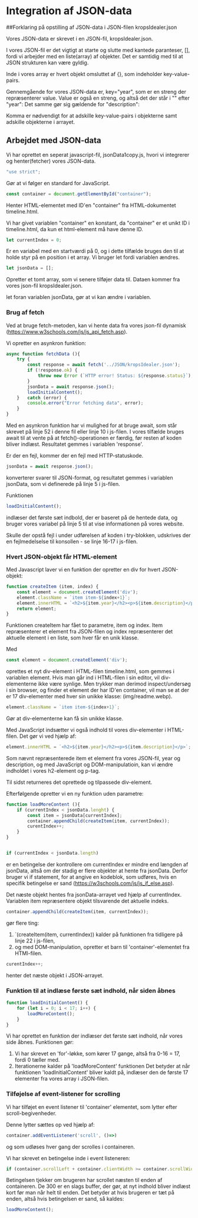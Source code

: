 # Integration af JSON-data 

##Forklaring på opstilling af JSON-data i JSON-filen kropsIdealer.json

Vores JSON-data er skrevet i en JSON-fil, kropsIdealer.json. 

I vores JSON-fil er det vigtigt at starte og slutte med kantede paranteser, [], fordi vi arbejder med en liste(array) af objekter. Det er samtidig med til at JSON strukturen kan være gyldig. 

Inde i vores array er hvert objekt omsluttet af {}, som indeholder key-value-pairs. 

Gennemgående for vores JSON-data er, key="year", som er en streng der repræsenterer value. Value er også en streng, og altså det der står i "" efter "year": Det samme gør sig gældende for "description":

Komma er nødvendigt for at adskille key-value-pairs i objekterne samt adskille objekterne i arrayet. 


## Arbejdet med JSON-data

Vi har oprettet en seperat javascript-fil, jsonData1copy.js, hvori vi integrerer og henter(fetcher) vores JSON-data. 

```javascript 
"use strict";
 ```
Gør at vi følger en standard for JavaScript. 

```javascript 
const container = document.getElementById("container");
```
Henter HTML-elementet med ID'en "container" fra HTML-dokumentet timeline.html. 

Vi har givet variablen "container" en konstant, da "container" er et unikt ID i timeline.html, da kun et html-element må have denne ID. 

```javascript
let currentIndex = 0; 
```
Er en variabel med en startværdi på 0, og i dette tilfælde bruges den til at holde styr på en position i et array. Vi bruger let fordi variablen ændres. 

```javascript 
let jsonData = [];
```
Opretter et tomt array, som vi senere tilføjer data til. Dataen kommer fra vores json-fil kropsIdealer.json. 

let foran variablen jsonData, gør at vi kan ændre i variablen. 

### Brug af fetch

Ved at bruge fetch-metoden, kan vi hente data fra vores json-fil dynamisk (https://www.w3schools.com/js/js_api_fetch.asp). 

Vi opretter en asynkron funktion:
```javascript 
async function fetchData (){
    try {
        const response = await fetch('../JSON/kropsIdealer.json');
        if (!response.ok) {
            throw new Error (`HTTP error! Status: ${response.status}`),
        }
        jsonData = await response.json();
        loadInitialContent();
    }   catch (error) {
        console.error("Error fetching data", error);
    }
}
```

Med en asynkron funktion har vi mulighed for at bruge await, som står skrevet på linje 52 i denne fil eller linje 10 i js-filen. 
I vores tilfælde bruges await til at vente på at fetch()-operationen er færdig, før resten af koden bliver indlæst. Resultatet gemmes i variablen 'response'. 

Er der en fejl, kommer der en fejl med HTTP-statuskode. 
```javascript
jsonData = await response.json();
```
konverterer svarer til JSON-format, og resultatet gemmes i variablen jsonData, som vi definerede på linje 5 i js-filen. 

Funktionen
```javascript 
loadInitialContent();
```
indlæser det første sæt indbold, der er baseret på de hentede data, og bruger vores variabel på linje 5 til at vise informationen på vores website. 

Skulle der opstå fejl i under udførelsen af koden i try-blokken, udskrives der en fejlmedelselse til konsollen - se linje 16-17 i js-filen. 

### Hvert JSON-objekt får HTML-element 

Med Javascript laver vi en funktion der opretter en div for hvert JSON-objekt:

```javascript
function createItem (item, index) {
    const element = document.createElement('div');
    element.className = `item item-${index+1}`;
    element.innerHTML = `<h2>${item.year}</h2><p>${item.description}</p>`;
    return element;
}
```
Funktionen createItem har fået to parametre, item og index. 
Item repræsenterer et element fra JSON-filen og index repræsenterer det aktuelle element i en liste, som hver får en unik klasse. 

Med 
```javascript
const element = document.createElement('div');
```
oprettes et nyt div-element i HTML-filen timeline.html, som gemmes i variablen element. 
Hvis man går ind i HTML-filen i sin editor, vil div-elementerne ikke være synlige. Men trykker man derimod inspect/undersøg i sin browser, og finder et element der har ID'en container, vil man se at der er 17 div-elementer med hver sin unikke klasse:
(img/readme.webp). 

```javascript
element.className = `item item-${index+1}`;
```
Gør at div-elementerne kan få sin unikke klasse. 

Med JavaScript indsætter vi også indhold til vores div-elementer i HTML-filen. Det gør vi ved hjælp af:
```javascript
element.innerHTML = `<h2>${item.year}</h2><p>${item.description}</p>`;
```

Som nævnt repræsenterede item et element fra vores JSON-fil, year og description, og med JavaScript og DOM-manipulatioin, kan vi ændre indholdet i vores h2-element og p-tag. 

Til sidst returneres det oprettede og tilpassede div-element. 

Efterfølgende opretter vi en ny funktion uden parametre:
```javascript 
function loadMoreContent (){
    if (currentIndex < jsonData.lenght) {
        const item = jsonData[currentIndex];
        container.appendChild(createItem(item, currentIndex));
        curentIndex++;
    }
}


if (currentIndex < jsonData.length)
```
er en betingelse der kontrollere om currentIndex er mindre end længden af jsonData, altså om der stadig er flere objekter at hente fra jsonData. 
Derfor bruger vi if statement, for at angive en kodeblok, som udføres, hvis en specifik betingelse er sand (https://w3schools.com/js/js_if_else.asp). 

Det næste objekt hentes fra jsonData-arrayet ved hjælp af currentIndex. Variablen item repræsentere objekt tilsvarende det aktuelle indeks. 


```javascript 
container.appendChild(createItem(item, currentIndex));
```
gør flere ting:
1. `(createItem(item, currentIndex)) kalder på funktionen fra tidligere på linje 22 i js-filen, 
2.  og med DOM-manipulation, opretter et barn til 'container'-elementet fra HTMl-filen. 

```javascript
curentIndex++;
```
henter det næste objekt i JSON-arrayet. 

### Funktion til at indlæse første sæt indhold, når siden åbnes

```javascript
function loadInitialContent() {
    for (let i = 0; i < 17; i++) {
        loadMoreContent();
    }
}
```
Vi har oprettet en funktion der indlæser det første sæt indhold, når vores side åbnes. 
Funktionen gør: 
1. Vi har skrevet en 'for'-løkke, som kører 17 gange, altså fra 0-16 = 17, fordi 0 tæller med. 
2. Iterationerne kalder på 'loadMoreContent' funktionen
Det betyder at når funktionen 'loadInitialContent' bliver kaldt på, indlæser den de første 17 elementer fra vores array i JSON-filen. 


### Tilføjelse af event-listener for scrolling

Vi har tilføjet en event listener til 'container' elementet, som lytter efter scroll-begivenheder. 

Denne lytter sættes op ved hjælp af:
```javascript 
container.addEventListener('scroll', ()=>)
```
og som udløses hver gang der scrolles i containeren. 

Vi har skrevet en betingelse inde i event listeneren:
```javascript
if (container.scrollLeft + container.clientWidth >= container.scrollWidth - 300)
```
Betingelsen tjekker om brugeren har scrollet næsten til enden af containeren. De 300 er en slags buffer, der gør, at nyt indhold bliver indlæst kort før man når helt til enden. Det betyder at hvis brugeren er tæt på enden, altså hvis betingelsen er sand, så kaldes:
```javascript
loadMoreContent();
```


















